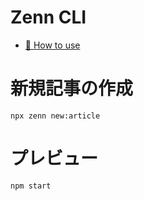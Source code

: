 # Zenn CLI

- [📘 How to use](https://zenn.dev/zenn/articles/zenn-cli-guide)

# 新規記事の作成

```
npx zenn new:article
```

# プレビュー

```
npm start
```
